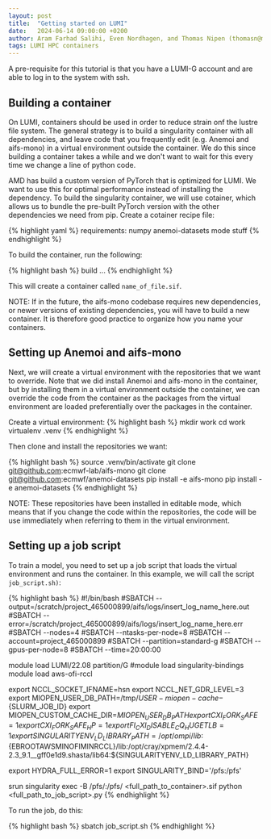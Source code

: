 ```yaml
---
layout: post
title:  "Getting started on LUMI"
date:   2024-06-14 09:00:00 +0200
author: Aram Farhad Salihi, Even Nordhagen, and Thomas Nipen (thomasn@met.no)
tags: LUMI HPC containers
---
```


A pre-requisite for this tutorial is that you have a LUMI-G account and are able to log in to the system with ssh.

## Building a container

On LUMI, containers should be used in order to reduce strain onf the lustre file system. The general strategy
is to build a singularity container with all dependencies, and leave code that you frequently edit (e.g.
Anemoi and aifs-mono) in a virtual environment outside the container. We do this since building a
container takes a while and we don't want to wait for this every time we change a line of python code.

AMD has build a custom version of PyTorch that is optimized for LUMI. We want to use this for optimal
performance instead of installing the dependency. To build the singularity container, we will use cotainer,
which allows us to bundle the pre-built PyTorch version with the other dependencies we need from
pip. Create a cotainer recipe file:

{% highlight yaml %}
requirements:
   numpy
   anemoi-datasets
   mode stuff
{% endhighlight %}

To build the container, run the following:

{% highlight bash %}
build ...
{% endhighlight %}

This will create a container called `name_of_file.sif`.

NOTE: If in the future, the aifs-mono codebase requires new dependencies, or newer versions of existing
dependencies, you will have to build a new container. It is therefore good practice to organize how you name
your containers.

## Setting up Anemoi and aifs-mono

Next, we will create a virtual environment with the repositories that we want to override. Note that we did
install Anemoi and aifs-mono in the container, but by installing them in a virtual environment outside the
container, we can override the code from the container as the packages from the virtual environment are loaded
preferentially over the packages in the container.

Create a virtual environment:
{% highlight bash %}
mkdir work
cd work
virtualenv .venv
{% endhighlight %}

Then clone and install the repositories we want:

{% highlight bash %}
source .venv/bin/activate
git clone git@github.com:ecmwf-lab/aifs-mono
git clone git@github.com:ecmwf/anemoi-datasets
pip install -e aifs-mono
pip install -e anemoi-datasets
{% endhighlight %}

NOTE: These repositories have been installed in editable mode, which means that if you change the code within
the repositories, the code will be use immediately when referring to them in the virtual environment.

## Setting up a job script

To train a model, you need to set up a job script that loads the virtual environment and runs the container. In this example, we will call the script `job_script.sh)`:

{% highlight bash %}
#!/bin/bash
#SBATCH --output=/scratch/project_465000899/aifs/logs/insert_log_name_here.out
#SBATCH --error=/scratch/project_465000899/aifs/logs/insert_log_name_here.err
#SBATCH --nodes=4
#SBATCH --ntasks-per-node=8
#SBATCH --account=project_465000899
#SBATCH --partition=standard-g
#SBATCH --gpus-per-node=8
#SBATCH --time=20:00:00

module load LUMI/22.08 partition/G
#module load singularity-bindings
module load aws-ofi-rccl

export NCCL_SOCKET_IFNAME=hsn
export NCCL_NET_GDR_LEVEL=3
export MIOPEN_USER_DB_PATH=/tmp/${USER}-miopen-cache-${SLURM_JOB_ID}
export MIOPEN_CUSTOM_CACHE_DIR=${MIOPEN_USER_DB_PATH}
export CXI_FORK_SAFE=1
export CXI_FORK_SAFE_HP=1
export FI_CXI_DISABLE_CQ_HUGETLB=1
export SINGULARITYENV_LD_LIBRARY_PATH=/opt/ompi/lib:${EBROOTAWSMINOFIMINRCCL}/lib:/opt/cray/xpmem/2.4.4-2.3_9.1__gff0e1d9.shasta/lib64:${SINGULARITYENV_LD_LIBRARY_PATH}

export HYDRA_FULL_ERROR=1
export SINGULARITY_BIND='/pfs:/pfs'

srun singularity exec -B /pfs/:/pfs/ <full_path_to_container>.sif python <full_path_to_job_script>.py
{% endhighlight %}

To run the job, do this:

{% highlight bash %}
sbatch job_script.sh
{% endhighlight %}

